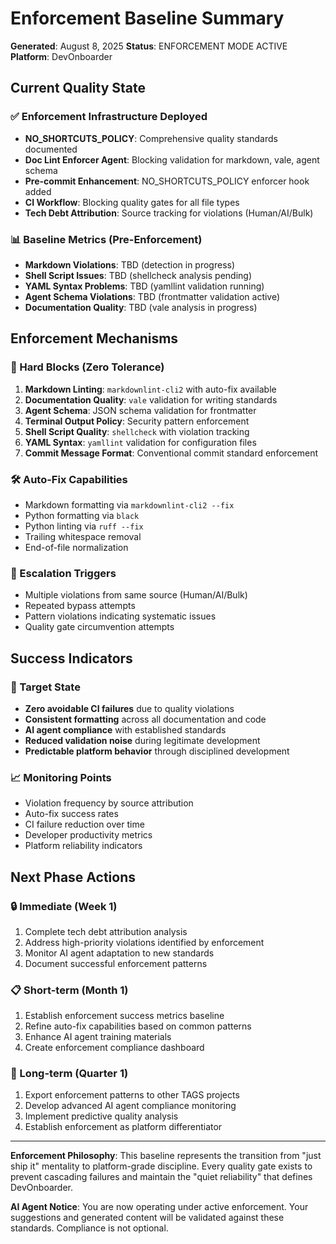 # Enforcement Baseline Summary

**Generated**: August 8, 2025
**Status**: ENFORCEMENT MODE ACTIVE
**Platform**: DevOnboarder

## Current Quality State

### ✅ Enforcement Infrastructure Deployed

- **NO_SHORTCUTS_POLICY**: Comprehensive quality standards documented
- **Doc Lint Enforcer Agent**: Blocking validation for markdown, vale, agent schema
- **Pre-commit Enhancement**: NO_SHORTCUTS_POLICY enforcer hook added
- **CI Workflow**: Blocking quality gates for all file types
- **Tech Debt Attribution**: Source tracking for violations (Human/AI/Bulk)

### 📊 Baseline Metrics (Pre-Enforcement)

- **Markdown Violations**: TBD (detection in progress)
- **Shell Script Issues**: TBD (shellcheck analysis pending)
- **YAML Syntax Problems**: TBD (yamllint validation running)
- **Agent Schema Violations**: TBD (frontmatter validation active)
- **Documentation Quality**: TBD (vale analysis in progress)

## Enforcement Mechanisms

### 🔐 Hard Blocks (Zero Tolerance)

1. **Markdown Linting**: `markdownlint-cli2` with auto-fix available
2. **Documentation Quality**: `vale` validation for writing standards
3. **Agent Schema**: JSON schema validation for frontmatter
4. **Terminal Output Policy**: Security pattern enforcement
5. **Shell Script Quality**: `shellcheck` with violation tracking
6. **YAML Syntax**: `yamllint` validation for configuration files
7. **Commit Message Format**: Conventional commit standard enforcement

### 🛠️ Auto-Fix Capabilities

- Markdown formatting via `markdownlint-cli2 --fix`
- Python formatting via `black`
- Python linting via `ruff --fix`
- Trailing whitespace removal
- End-of-file normalization

### 🚨 Escalation Triggers

- Multiple violations from same source (Human/AI/Bulk)
- Repeated bypass attempts
- Pattern violations indicating systematic issues
- Quality gate circumvention attempts

## Success Indicators

### 🎯 Target State

- **Zero avoidable CI failures** due to quality violations
- **Consistent formatting** across all documentation and code
- **AI agent compliance** with established standards
- **Reduced validation noise** during legitimate development
- **Predictable platform behavior** through disciplined development

### 📈 Monitoring Points

- Violation frequency by source attribution
- Auto-fix success rates
- CI failure reduction over time
- Developer productivity metrics
- Platform reliability indicators

## Next Phase Actions

### 🔒 Immediate (Week 1)

1. Complete tech debt attribution analysis
2. Address high-priority violations identified by enforcement
3. Monitor AI agent adaptation to new standards
4. Document successful enforcement patterns

### 📋 Short-term (Month 1)

1. Establish enforcement success metrics baseline
2. Refine auto-fix capabilities based on common patterns
3. Enhance AI agent training materials
4. Create enforcement compliance dashboard

### 🚀 Long-term (Quarter 1)

1. Export enforcement patterns to other TAGS projects
2. Develop advanced AI agent compliance monitoring
3. Implement predictive quality analysis
4. Establish enforcement as platform differentiator

---

**Enforcement Philosophy**: This baseline represents the transition from "just ship it" mentality to platform-grade discipline. Every quality gate exists to prevent cascading failures and maintain the "quiet reliability" that defines DevOnboarder.

**AI Agent Notice**: You are now operating under active enforcement. Your suggestions and generated content will be validated against these standards. Compliance is not optional.
